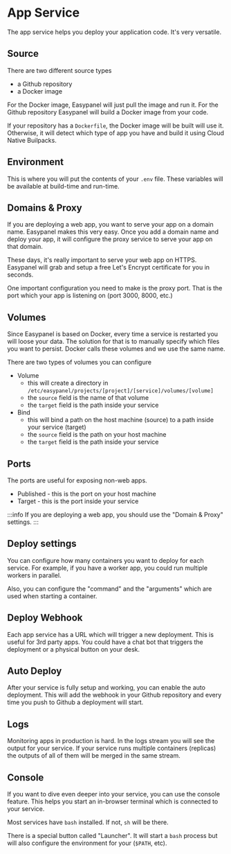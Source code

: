 # App Service

The app service helps you deploy your application code. It's very versatile.

## Source

There are two different source types

- a Github repository
- a Docker image

For the Docker image, Easypanel will just pull the image and run it. For the Github repository Easypanel will build a Docker image from your code.

If your repository has a `Dockerfile`, the Docker image will be built will use it. Otherwise, it will detect which type of app you have and build it using Cloud Native Builpacks.

## Environment

This is where you will put the contents of your `.env` file. These variables will be available at build-time and run-time.

## Domains & Proxy

If you are deploying a web app, you want to serve your app on a domain name. Easypanel makes this very easy. Once you add a domain name and deploy your app, it will configure the proxy service to serve your app on that domain.

These days, it's really important to serve your web app on HTTPS. Easypanel will grab and setup a free Let's Encrypt certificate for you in seconds.

One important configuration you need to make is the proxy port. That is the port which your app is listening on (port 3000, 8000, etc.)

## Volumes

Since Easypanel is based on Docker, every time a service is restarted you will loose your data. The solution for that is to manually specify which files you want to persist. Docker calls these volumes and we use the same name.

There are two types of volumes you can configure

- Volume
  - this will create a directory in `/etc/easypanel/projects/[project]/[service]/volumes/[volume]`
  - the `source` field is the name of that volume
  - the `target` field is the path inside your service
- Bind
  - this will bind a path on the host machine (source) to a path inside your service (target)
  - the `source` field is the path on your host machine
  - the `target` field is the path inside your service

## Ports

The ports are useful for exposing non-web apps.

- Published - this is the port on your host machine
- Target - this is the port inside your service

:::info
If you are deploying a web app, you should use the "Domain & Proxy" settings.
:::

## Deploy settings

You can configure how many containers you want to deploy for each service. For example, if you have a worker app, you could run multiple workers in parallel.

Also, you can configure the "command" and the "arguments" which are used when starting a container.

## Deploy Webhook

Each app service has a URL which will trigger a new deployment. This is useful for 3rd party apps. You could have a chat bot that triggers the deployment or a physical button on your desk.

## Auto Deploy

After your service is fully setup and working, you can enable the auto deployment. This will add the webhook in your Github repository and every time you push to Github a deployment will start.

## Logs

Monitoring apps in production is hard. In the logs stream you will see the output for your service. If your service runs multiple containers (replicas) the outputs of all of them will be merged in the same stream.

## Console

If you want to dive even deeper into your service, you can use the console feature. This helps you start an in-browser terminal which is connected to your service.

Most services have `bash` installed. If not, `sh` will be there.

There is a special button called "Launcher". It will start a `bash` process but will also configure the environment for your (`$PATH`, etc).
